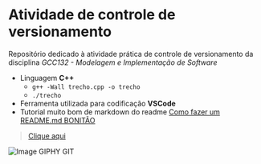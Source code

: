 # Atividade de controle de versionamento

Repositório dedicado à atividade prática de controle de versionamento da disciplina <i>GCC132 - Modelagem e Implementação de Software</i>

- Linguagem <b>C++</b>
  * `g++ -Wall trecho.cpp -o trecho`
  * `./trecho`
- Ferramenta utilizada para codificação <b>VSCode</b>
- Tutorial muito bom de markdown do readme [Como fazer um README.md BONITÃO](https://raullesteves.medium.com/github-como-fazer-um-readme-md-bonit%C3%A3o-c85c8f154f8)
><a href="https://media3.giphy.com/media/cFkiFMDg3iFoI/giphy.gif?cid=ecf05e47i1so9updsmvgbf57uhv5a66i49iqwwope7z2vyic&rid=giphy.gif&ct=g" target="_blank">Clique aqui</a>

![Image GIPHY GIT](https://raw.githubusercontent.com/gist/ManulMax/2d20af60d709805c55fd784ca7cba4b9/raw/bcfeac7604f674ace63623106eb8bb8471d844a6/github.gif)
